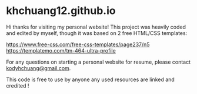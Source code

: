 # khchuang12.github.io
Hi thanks for visiting my personal website! This project was heavily coded and edited by myself, though it was based on 2 free HTML/CSS templates:

https://www.free-css.com/free-css-templates/page237/n5
https://templatemo.com/tm-464-ultra-profile

For any questions on starting a personal website for resume, please contact kodyhchuang@gmail.com.

This code is free to use by anyone any used resources are linked and credited !

